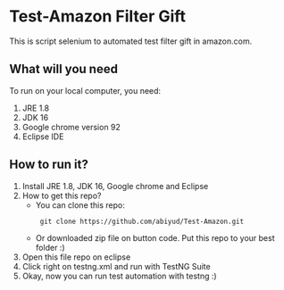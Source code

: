 # Test-Amazon Filter Gift
This is script selenium to automated test filter gift in amazon.com.
## What will you need
To run on your local computer, you need:
1. JRE 1.8
2. JDK 16
3. Google chrome version 92
4. Eclipse IDE

## How to run it?
1. Install JRE 1.8, JDK 16, Google chrome and Eclipse
2. How to get this repo?
   - You can clone this repo:
     ```
      git clone https://github.com/abiyud/Test-Amazon.git
      ```
   - Or downloaded zip file on button code. Put this repo to your best folder :)
3. Open this file repo on eclipse
4. Click right on testng.xml and run with TestNG Suite
5. Okay, now you can run test automation with testng :)

